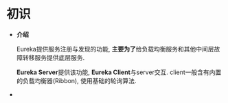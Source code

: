 # 初识

* **介绍**

  Eureka提供服务注册与发现的功能, **主要为了**给负载均衡服务和其他中间层故障转移服务提供底层服务.

  **Eureka Server**提供该功能, **Eureka Client**与server交互. client一般含有内置的负载均衡器(Ribbon), 使用基础的轮询算法.

* 

